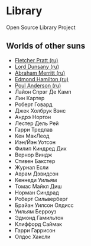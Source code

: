 # Library
Open Source Library Project

## Worlds of other suns

* [Fletcher Pratt (ru)](https://fantlab.ru/autor327)
* [Lord Dunsany (ru)](https://fantlab.ru/autor973)
* [Abraham Merritt (ru)](https://fantlab.ru/autor84)
* [Edmond Hamilton (ru)](https://fantlab.ru/autor417)
* [Poul Anderson (ru)](https://fantlab.ru/autor28)
* Лайон Спрэг Де Камп
* Лин  Картер
* Роберт Говард
* Джек Холбрук Вэнс
* Андрэ Нортон
* Лестер Дель Рей
* Гарри Тредлав
* Кен МакЛеод
* Иэн/Йэн Уотсон
* Филип Киндред Дик
* Вернор Виндж
* Стивен Бакстер
* Журнал Если
* Аврам Дэвидсон
* Кеннеди Уильям
* Томас Майкл Диш
* Норман Синдрад
* Роберт Сильверберг
* Брайан Уилсон Олдисс
* Уильям Берроуз
* Эдмонд Гамильтон
* Клиффорд Саймак 
* Гарри Гаррисон
* Олдос Хаксли

